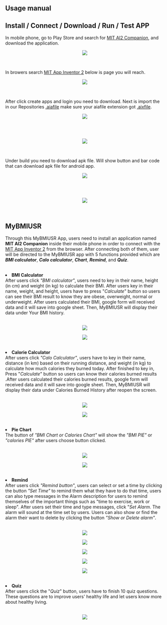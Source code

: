 ## Usage manual
## Install / Connect / Download / Run / Test APP
In mobile phone, go to Play Store and search for [MIT AI2 Companion](https://play.google.com/store/apps/details?id=edu.mit.appinventor.aicompanion3&hl=en&gl=US), and download the application.
<br />
<p align="center">
  <img src="imgs/mit.jpg">
</p>
<br />

In browers search [MIT App Inventor 2](http://ai2.appinventor.mit.edu/) below is page you will reach.
<br />
<p align="center">
  <img src="imgs/mitweb.png">
</p>
<br />

After click create apps and login you need to download. Next is import the in our Repositories [.aiafile](https://github.com/ProjectCloudApp/TeamNameMissing.git) make sure your aiafile extension got [.aixfile](https://github.com/ProjectCloudApp/TeamNameMissing.git/).
<br />
<p align="center">
  <img src="imgs/aiaaix.jpg">
</p>
<br />
<br />
<p align="center">
  <img src="imgs/mitimportandexport.jpg">
</p>
<br />

Under build you need to download apk file. Will show button and bar code that can download apk file for android app.
<br />
<p align="center">
  <img src="imgs/buildapp.png">
</p>
<br />
<br />
<p align="center">
  <img src="imgs/apk.png">
</p>
<br />

## MyBMIUSR
Through this MyBMIUSR App, users need to install an application named <b>MIT AI2 Companion</b> inside their mobile phone in order to connect with the [MIT App Inventor 2](http://ai2.appinventor.mit.edu/) from the browser. After connecting both of them, user will be directed to the MyBMIUSR app with 5 functions provided which are <b><i>BMI calculator</i></b>, <b><i>Calo calculator</i></b>, <b><i>Chart</i></b>, <b><i>Remind</i></b>, and <b><i>Quiz</b></i>.
<br />


<br />
<li><b>BMI Calculator</b></li>
After users click <i>"BMI calculator"</i>, users need to key in their name, height (in cm) and weight (in kg) to calculate their BMI. After users key in their name, weight, and height, users have to press "<i>Calculate</i>" button so users can see their BMI result to know they are obese, overweight, normal or underweight. After users calculated their BMI, google form will received data and it will save into google sheet. Then, MyBMIUSR will display their data under Your BMI history.
<br />
<br />

<p align="center">
  <img src="imgs/Example1.png">
</p>
<p align="center">
  <img src="imgs/Example2.png">
</p>


<br />
<li><b>Calorie Calculator</b></li>
After users click <i>"Calo Calculator"</i>, users have to key in their name, distance (in km) based on their running distance, and weight (in kg) to calculate how much calories they burned today. After finished to key in, Press "<i>Calculate</i>"  button so users can know their calories burned results .After users calculated their calories burned results, google form will received data and it will save into google sheet. Then, MyBMIUSR will display their data under Calories Burned History after reopen the screen.
<br />
<br />

<p align="center">
  <img src="imgs/Example3.png">
</p>
<p align="center">
  <img src="imgs/Example4.png">
</p>


<br />
<li><b>Pie Chart</b></li>
The button of <i>"BMI Chart or Calories Chart"</i> will show the <i>"BMI PIE"</i> or <i>"calories PIE"</i> after users choose button clicked.
<br />
<br />

<p align="center">
  <img src="imgs/Example5.png">
</p>
<p align="center">
  <img src="imgs/Example6.png">
</p>


<br />
<li><b>Remind</b></li>
After users click <i>"Remind button"</i>, users can select or set a time by clicking the button <i>"Set Time"</i> to remind them what they have to do that time, users can also type messages in the Alarm description for users to remind themselves of the important things such as "time to exercise, work or sleep". After users set their time and type messages, click "<i>Set Alarm</i>. The alarm will sound at the time set by users. Users can also show or find the alarm their want to delete by clicking the button <i>"Show or Delete alarm"</i>.
<br />
<br />

<p align="center">
  <img src="imgs/Example7.png">
</p>
<p align="center">
  <img src="imgs/Example8.png">
</p>
<p align="center">
  <img src="imgs/Example11.png">
</p>
<p align="center">
  <img src="imgs/Example9.png">
</p>
<p align="center">
  <img src="imgs/Example10.png">
</p>


<br />
<li><b>Quiz</b></li>
After users click the "<i>Quiz</i>" button, users have to finish 10 quiz questions. These questions are to improve users' healthy life and let users know more about healthy living.
<br />
<br />

<p align="center">
  <img src="imgs/Example12.png">
</p>
